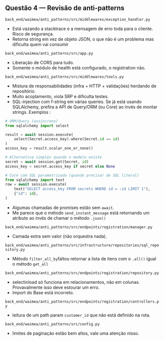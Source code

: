 ## Questão 4 — Revisão de anti-patterns

`back_end/waimea/anti_patterns/src/middlewares/exception_handler.py`

* Está vazando a stacktrace e a mensagem de erro toda para o cliente. Risco de segurança.
* Retorna string em vez de objeto JSON, o que não é um problema mas dificulta quem vai consumir

`back_end/waimea/anti_patterns/src/app.py`

* Liberação de CORS para tudo.
* Somente o módulo de health está configurado, o registration não.

`back_end/waimea/anti_patterns/src/middlewares/tools.py`

* Mistura de responsabilidades (infra + HTTP + validações) herdando de repositório.
* Muito acoplamento, viola SRP e dificulta testes.
* SQL-injection com f-string em várias queries. Se já está usando SQLAlchemy, prefira a API de Query/ORM (ou Core) ao invés de montar strings. Exemplos :

```python
# ORM/Query (assíncrono)
from sqlalchemy import select

result = await session.execute(
    select(Secret.access_key).where(Secret.id == id)
)
access_key = result.scalar_one_or_none()

# Alternativa simples quando o modelo existe
secret = await session.get(Secret, id)
access_key = secret.access_key if secret else None

# Core com SQL parametrizada (quando precisar de SQL literal)
from sqlalchemy import text
row = await session.execute(
    text("SELECT access_key FROM secrets WHERE id = :id LIMIT 1"),
    {"id": id},
)
```
* Algumas chamadas de promises estão sem `await`.
* Me parece que o método `send_instant_message` está retornando um atributo ao invés de chamar o método `.json()`

`back_end/waimea/anti_patterns/src/endpoints/registration/manager.py`

* Camada extra sem valor (não orquestra nada).

`back_end/waimea/anti_patterns/src/infrastructure/repositories/sql_repository.py`

* Método `filter_all_by`faltou retornar a lista de itens com o `.all()` igual o método `get_all`


`back_end/waimea/anti_patterns/src/endpoints/registration/repository.py`

* selectinload só funciona em relacionamentos, não em colunas. Provavalmente isso deve estourar um erro.
* Import do Base está incorreto.

`back_end/waimea/anti_patterns/src/endpoints/registration/controllers.py`

* leitura de um path param `customer_id` que não está definido na rota.

`back_end/waimea/anti_patterns/src/config.py`

* limites de paginação estão bem altos, vale uma atenção nisso. 